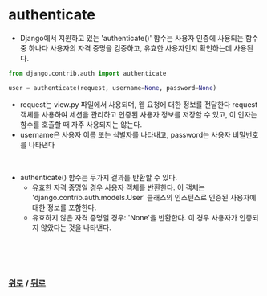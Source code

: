 # authenticate

- Django에서 지원하고 있는 'authenticate()' 함수는 사용자 인증에 사용되는 함수중 하나다 사용자의 자격 증명을 검증하고, 유효한 사용자인지 확인하는데 사용된다.

```python
from django.contrib.auth import authenticate

user = authenticate(request, username=None, password=None)
```

- request는 view.py 파일에서 사용되며, 웹 요청에 대한 정보를 전달한다 request 객체를 사용하여 세션을 관리하고 인증된 사용자 정보를 저장할 수 있고, 이 인자는 함수를 호출할 때 자주 사용되지는 않는다.
- username은 사용자 이름 또는 식별자를 나타내고, password는 사용자 비밀번호를 나타낸다

<br>

- authenticate() 함수는 두가지 결과를 반환할 수 있다.
  - 유효한 자격 증명일 경우 사용자 객체를 반환한다. 이 객체는 'django.contrib.auth.models.User' 클래스의 인스턴스로 인증된 사용자에 대한 정보를 포함한다.
  - 유효하지 않은 자격 증명일 경우: 'None'을 반환한다. 이 경우 사용자가 인증되지 않았다는 것을 나타낸다.

<br>

<br>

<br>

### [위로](#authenticate) / [뒤로](/README.md/#)